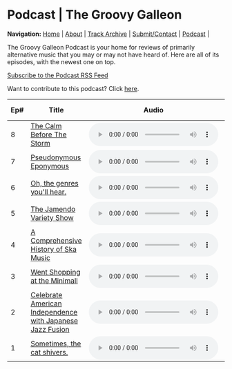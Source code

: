 # Podcast | The Groovy Galleon

**Navigation:** [Home](index) \| [About](about) \| [Track Archive](tunes) \| [Submit/Contact](submit) \| [Podcast](podcast) \|

The Groovy Galleon Podcast is your home for reviews of primarily alternative music that you may or may not have heard of. Here are all of its episodes, with the newest one on top.

[Subscribe to the Podcast RSS Feed](ggpod.xml)

Want to contribute to this podcast? Click [here](submit).

| Ep# | Title | Audio | Show Notes |
| --- | --- | --- | --- |
| 8 | [The Calm Before The Storm](https://archive.org/details/GroovyGalleon8) | <audio src="https://archive.org/download/GroovyGalleon8/gge8.flac" controls>[Download](https://archive.org/download/GroovyGalleon8/gge8.flac)</audio> | [e8.txt](https://archive.org/download/GroovyGalleon8/e8.txt) |
| 7 | [Pseudonymous Eponymous](https://archive.org/details/GroovyGalleon7) | <audio src="https://archive.org/download/GroovyGalleon7/gge7.flac" controls>[Download](https://archive.org/download/GroovyGalleon7/gge7.flac)</audio> | [e7.txt](https://archive.org/download/GroovyGalleon7/e7.txt) |
| 6 | [Oh, the genres you'll hear.](https://archive.org/details/marksilvermedia_protonmail_Gge6) | <audio src="https://archive.org/download/marksilvermedia_protonmail_Gge6/gge6.flac" controls>[Download](https://archive.org/download/marksilvermedia_protonmail_Gge6/gge6.flac)</audio> | [e6.txt](https://archive.org/download/marksilvermedia_protonmail_Gge6/e6.txt) |
| 5 | [The Jamendo Variety Show](https://archive.org/details/ggpod5) | <audio src="https://archive.org/download/ggpod5/gge5.flac" controls>[Download](https://archive.org/download/ggpod5/gge5.flac)</audio> | [e5.txt](https://archive.org/download/ggpod5/e5.txt) |
| 4 | [A Comprehensive History of Ska Music](https://archive.org/details/marksilvermedia_protonmail_Gge4) | <audio src="https://archive.org/download/marksilvermedia_protonmail_Gge4/gge4.flac" controls>[Download](https://archive.org/download/marksilvermedia_protonmail_Gge4/gge4.flac)</audio> | [e4.txt](https://archive.org/download/marksilvermedia_protonmail_Gge4/e4.txt) |
| 3 | [Went Shopping at the Minimall](https://archive.org/details/GroovyGalleonE3) | <audio src="https://archive.org/download/GroovyGalleonE3/gge3.flac" controls>[Download](https://archive.org/download/GroovyGalleonE3/gge3.flac)</audio> | [e3.txt](https://archive.org/download/GroovyGalleonE3/e3.txt) |
| 2 | [Celebrate American Independence with Japanese Jazz Fusion](https://archive.org/details/marksilvermedia_protonmail_Gge2) | <audio src="https://archive.org/download/marksilvermedia_protonmail_Gge2/gge2.flac" controls>[Download](https://archive.org/download/marksilvermedia_protonmail_Gge2/gge2.flac)</audio> | [e2.txt](https://archive.org/download/marksilvermedia_protonmail_Gge2/e2.txt) |
| 1 | [Sometimes, the cat shivers.](https://archive.org/details/groovygalleonE1) | <audio src="https://archive.org/download/groovygalleonE1/gge1.flac" controls>[Download](https://archive.org/download/groovygalleonE1/gge1.flac)</audio> | [e1.txt](https://archive.org/download/groovygalleonE1/e1.txt) |
